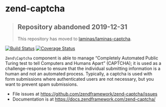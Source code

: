 # zend-captcha

> ## Repository abandoned 2019-12-31
>
> This repository has moved to [laminas/laminas-captcha](https://github.com/laminas/laminas-captcha).

[![Build Status](https://secure.travis-ci.org/zendframework/zend-captcha.svg?branch=master)](https://secure.travis-ci.org/zendframework/zend-captcha)
[![Coverage Status](https://coveralls.io/repos/github/zendframework/zend-captcha/badge.svg?branch=master)](https://coveralls.io/github/zendframework/zend-captcha?branch=master)

`Zend\Captcha` component is able to manage “Completely Automated Public Turing
test to tell Computers and Humans Apart” (CAPTCHA); it is used as a
challenge-response to ensure that the individual submitting information is a
human and not an automated process. Typically, a captcha is used with form
submissions where authenticated users are not necessary, but you want to prevent
spam submissions.

- File issues at https://github.com/zendframework/zend-captcha/issues
- Documentation is at https://docs.zendframework.com/zend-captcha/
